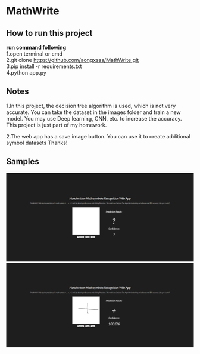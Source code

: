 # MathWrite

## How to run this project <br>

**run command following**<br>
1.open terminal or cmd <br>
2.git clone https://github.com/aongxsss/MathWrite.git <br>
3.pip install -r requirements.txt <br>
4.python app.py <br>

## Notes

1.In this project, the decision tree algorithm is used, which is not very accurate. You can take the dataset in the images folder and train a new model. You may use Deep learning, CNN, etc. to increase the accuracy.<br>
This project is just part of my homework.<br>

2.The web app has a save image button. You can use it to create additional symbol datasets
Thanks!

## Samples

![alt text](image_for_readme/mathwrite_1.png)
![alt text](image_for_readme/mathwrite_2.png)
